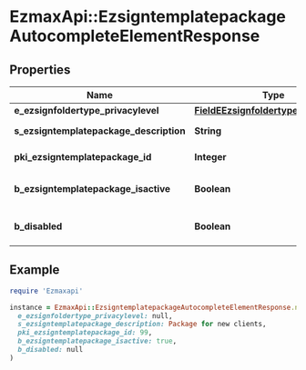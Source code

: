 # EzmaxApi::EzsigntemplatepackageAutocompleteElementResponse

## Properties

| Name | Type | Description | Notes |
| ---- | ---- | ----------- | ----- |
| **e_ezsignfoldertype_privacylevel** | [**FieldEEzsignfoldertypePrivacylevel**](FieldEEzsignfoldertypePrivacylevel.md) |  |  |
| **s_ezsigntemplatepackage_description** | **String** | The description of the Ezsigntemplatepackage |  |
| **pki_ezsigntemplatepackage_id** | **Integer** | The unique ID of the Ezsigntemplatepackage |  |
| **b_ezsigntemplatepackage_isactive** | **Boolean** | Whether the Ezsigntemplatepackage is active or not |  |
| **b_disabled** | **Boolean** | Indicates if the element is disabled in the context |  |

## Example

```ruby
require 'Ezmaxapi'

instance = EzmaxApi::EzsigntemplatepackageAutocompleteElementResponse.new(
  e_ezsignfoldertype_privacylevel: null,
  s_ezsigntemplatepackage_description: Package for new clients,
  pki_ezsigntemplatepackage_id: 99,
  b_ezsigntemplatepackage_isactive: true,
  b_disabled: null
)
```

